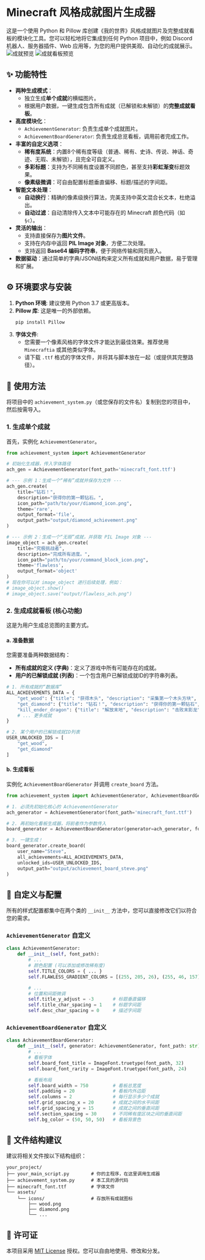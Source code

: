 # Minecraft 风格成就图片生成器

这是一个使用 Python 和 Pillow 库创建《我的世界》风格成就图片及完整成就看板的模块化工具。您可以轻松地将它集成到任何 Python 项目中，例如 Discord 机器人、服务器插件、Web 应用等，为您的用户提供美观、自动化的成就展示。
![成就预览](img/achi.png)
![成就看板预览](img/board.png)

## ✨ 功能特性

- **两种生成模式**：
    - 独立生成**单个成就**的横幅图片。
    - 根据用户数据，一键生成包含所有成就（已解锁和未解锁）的**完整成就看板**。
- **高度模块化**：
    - `AchievementGenerator`: 负责生成单个成就图片。
    - `AchievementBoardGenerator`: 负责生成总览看板，调用前者完成工作。
- **丰富的自定义选项**：
    - **稀有度系统**：内置8个稀有度等级（普通、稀有、史诗、传说、神话、奇迹、无瑕、未解锁），且完全可自定义。
    - **多彩标题**：支持为不同稀有度设置不同颜色，甚至支持**彩虹渐变**标题效果。
    - **像素级微调**：可自由配置标题垂直偏移、标题/描述的字间距。
- **智能文本处理**：
    - **自动换行**：精确的像素级换行算法，完美支持中英文混合长文本，杜绝溢出。
    - **自动过滤**：自动清除传入文本中可能存在的 Minecraft 颜色代码（如 `§c`）。
- **灵活的输出**：
    - 支持直接保存为**图片文件**。
    - 支持在内存中返回 **PIL Image 对象**，方便二次处理。
    - 支持返回 **Base64 编码字符串**，便于网络传输和网页嵌入。
- **数据驱动**：通过简单的字典/JSON结构来定义所有成就和用户数据，易于管理和扩展。

## ⚙️ 环境要求与安装

1.  **Python 环境**: 建议使用 Python 3.7 或更高版本。
2.  **Pillow 库**: 这是唯一的外部依赖。
    ```bash
    pip install Pillow
    ```
3.  **字体文件**:
    * 您需要一个像素风格的字体文件才能达到最佳效果。推荐使用 `Minecraftia` 或其他类似字体。
    * 请下载 `.ttf` 格式的字体文件，并将其与脚本放在一起（或提供其完整路径）。

## 🚀 使用方法

将项目中的 `achievement_system.py`（或您保存的文件名）复制到您的项目中，然后按需导入。

### 1. 生成单个成就

首先，实例化 `AchievementGenerator`。

```python
from achievement_system import AchievementGenerator

# 初始化生成器，传入字体路径
ach_gen = AchievementGenerator(font_path='minecraft_font.ttf')

# --- 示例 1：生成一个“稀有”成就并保存为文件 ---
ach_gen.create(
    title="钻石！",
    description="获得你的第一颗钻石。",
    icon_path="path/to/your/diamond_icon.png",
    theme='rare',
    output_format='file',
    output_path="output/diamond_achievement.png"
)

# --- 示例 2：生成一个“无瑕”成就，并获取 PIL Image 对象 ---
image_object = ach_gen.create(
    title="究极挑战者",
    description="完成所有进度。",
    icon_path="path/to/your/command_block_icon.png",
    theme='flawless',
    output_format='object'
)
# 现在你可以对 image_object 进行后续处理，例如：
# image_object.show()
# image_object.save("output/flawless_ach.png")
```

### 2. 生成成就看板 (核心功能)

这是为用户生成总览图的主要方式。

#### a. 准备数据

您需要准备两种数据结构：

-   **所有成就的定义 (字典)**：定义了游戏中所有可能存在的成就。
-   **用户的已解锁成就 (列表)**：一个包含用户已解锁成就ID的字符串列表。

```python
# 1. 所有成就的“数据库”
ALL_ACHIEVEMENTS_DATA = {
    "get_wood": {"title": "获得木头", "description": "采集第一个木头方块", "icon_path": "icons/wood.png", "rarity": "common"},
    "get_diamond": {"title": "钻石！", "description": "获得你的第一颗钻石", "icon_path": "icons/diamond.png", "rarity": "rare"},
    "kill_ender_dragon": {"title": "解放末地", "description": "击败末影龙", "icon_path": "icons/dragon_egg.png", "rarity": "miracle"}
    # ... 更多成就
}

# 2. 某个用户的已解锁成就ID列表
USER_UNLOCKED_IDS = [
    "get_wood",
    "get_diamond"
]
```

#### b. 生成看板

实例化 `AchievementBoardGenerator` 并调用 `create_board` 方法。

```python
from achievement_system import AchievementGenerator, AchievementBoardGenerator

# 1. 必须先初始化核心的 AchievementGenerator
ach_generator = AchievementGenerator(font_path='minecraft_font.ttf')

# 2. 再初始化看板生成器，将前者作为参数传入
board_generator = AchievementBoardGenerator(generator=ach_generator, font_path='minecraft_font.ttf')

# 3. 一键生成！
board_generator.create_board(
    user_name="Steve",
    all_achievements=ALL_ACHIEVEMENTS_DATA,
    unlocked_ids=USER_UNLOCKED_IDS,
    output_path="output/achievement_board_steve.png"
)
```

## 🎨 自定义与配置

所有的样式配置都集中在两个类的 `__init__` 方法中，您可以直接修改它们以符合您的需求。

### `AchievementGenerator` 自定义

```python
class AchievementGenerator:
    def __init__(self, font_path):
        # ...
        # 颜色配置 (可以添加或修改稀有度)
        self.TITLE_COLORS = { ... }
        self.FLAWLESS_GRADIENT_COLORS = [(255, 205, 26), (255, 46, 157)]

        # ...
        # 位置和间距微调
        self.title_y_adjust = -3       # 标题垂直偏移
        self.title_char_spacing = 1    # 标题字间距
        self.desc_char_spacing = 0     # 描述字间距
```

### `AchievementBoardGenerator` 自定义

```python
class AchievementBoardGenerator:
    def __init__(self, generator: AchievementGenerator, font_path: str):
        # ...
        # 看板字体
        self.board_font_title = ImageFont.truetype(font_path, 32)
        self.board_font_rarity = ImageFont.truetype(font_path, 24)

        # 看板布局
        self.board_width = 750         # 看板总宽度
        self.padding = 20              # 看板内外边距
        self.columns = 2               # 每行显示多少个成就
        self.grid_spacing_x = 20       # 成就之间的水平间距
        self.grid_spacing_y = 15       # 成就之间的垂直间距
        self.section_spacing = 30      # 不同稀有度区块之间的垂直间距
        self.bg_color = (50, 50, 50)   # 看板背景色
```

## 📁 文件结构建议

建议将相关文件按以下结构组织：

```
your_project/
├── your_main_script.py        # 你的主程序，在这里调用生成器
├── achievement_system.py      # 本工具的源代码
├── minecraft_font.ttf         # 字体文件
└── assets/
    └── icons/                 # 存放所有成就图标
        ├── wood.png
        ├── diamond.png
        └── ...
```

## 📜 许可证

本项目采用 [MIT License](https://opensource.org/licenses/MIT) 授权。您可以自由地使用、修改和分发。